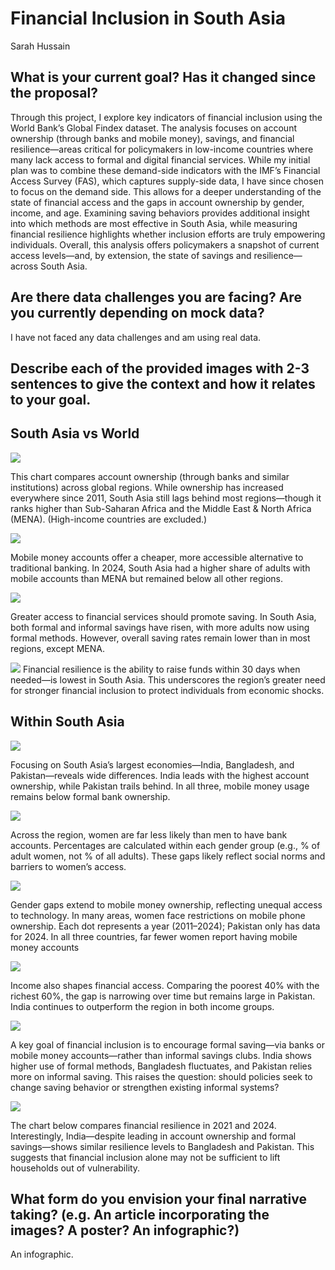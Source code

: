 # Financial Inclusion in South Asia

Sarah Hussain

## What is your current goal? Has it changed since the proposal?
Through this project, I explore key indicators of financial inclusion using the World Bank’s Global Findex dataset. The analysis focuses on account ownership (through banks and mobile money), savings, and financial resilience—areas critical for policymakers in low-income countries where many lack access to formal and digital financial services.
While my initial plan was to combine these demand-side indicators with the IMF’s Financial Access Survey (FAS), which captures supply-side data, I have since chosen to focus on the demand side. This allows for a deeper understanding of the state of financial access and the gaps in account ownership by gender, income, and age.
Examining saving behaviors provides additional insight into which methods are most effective in South Asia, while measuring financial resilience highlights whether inclusion efforts are truly empowering individuals. Overall, this analysis offers policymakers a snapshot of current access levels—and, by extension, the state of savings and resilience—across South Asia.


## Are there data challenges you are facing? Are you currently depending on mock data?

I have not faced any data challenges and am using real data.

## Describe each of the provided images with 2-3 sentences to give the context and how it relates to your goal.

## South Asia vs World
![](static-draft-images/region_account_ownership.png)

This chart compares account ownership (through banks and similar institutions) across global regions. While ownership has increased everywhere since 2011, South Asia still lags behind most regions—though it ranks higher than Sub-Saharan Africa and the Middle East & North Africa (MENA). (High-income countries are excluded.)

![](static-draft-images/region_mobile_account_ownership.png)

Mobile money accounts offer a cheaper, more accessible alternative to traditional banking. In 2024, South Asia had a higher share of adults with mobile accounts than MENA but remained below all other regions.


![](static-draft-images/region_savings.png)

Greater access to financial services should promote saving. In South Asia, both formal and informal savings have risen, with more adults now using formal methods. However, overall saving rates remain lower than in most regions, except MENA. 


![](static-draft-images/region_fin_resiliance.png)
Financial resilience is the ability to raise funds within 30 days when needed—is lowest in South Asia. This underscores the region’s greater need for stronger financial inclusion to protect individuals from economic shocks.


## Within South Asia
![](static-draft-images/country_account_ownership.png)

Focusing on South Asia’s largest economies—India, Bangladesh, and Pakistan—reveals wide differences. India leads with the highest account ownership, while Pakistan trails behind. In all three, mobile money usage remains below formal bank ownership.


![](static-draft-images/account_ownership_gender_gaps.png)

Across the region, women are far less likely than men to have bank accounts. Percentages are calculated within each gender group (e.g., % of adult women, not % of all adults). These gaps likely reflect social norms and barriers to women’s access. 





![](static-draft-images/mobile_account_gender_gaps.png)

Gender gaps extend to mobile money ownership, reflecting unequal access to technology. In many areas, women face restrictions on mobile phone ownership. Each dot represents a year (2011–2024); Pakistan only has data for 2024. In all three countries, far fewer women report having mobile money accounts

![](static-draft-images/account_income_gaps.png)

Income also shapes financial access. Comparing the poorest 40% with the richest 60%, the gap is narrowing over time but remains large in Pakistan. India continues to outperform the region in both income groups.

![](static-draft-images/savings_behavior_by_country.png)

A key goal of financial inclusion is to encourage formal saving—via banks or mobile money accounts—rather than informal savings clubs. India shows higher use of formal methods, Bangladesh fluctuates, and Pakistan relies more on informal saving. This raises the question: should policies seek to change saving behavior or strengthen existing informal systems?


![](static-draft-images/financial_resiliance_all.png)

The chart below compares financial resilience in 2021 and 2024. Interestingly, India—despite leading in account ownership and formal savings—shows similar resilience levels to Bangladesh and Pakistan. This suggests that financial inclusion alone may not be sufficient to lift households out of vulnerability.


## What form do you envision your final narrative taking? (e.g. An article incorporating the images? A poster? An infographic?)
An infographic.
